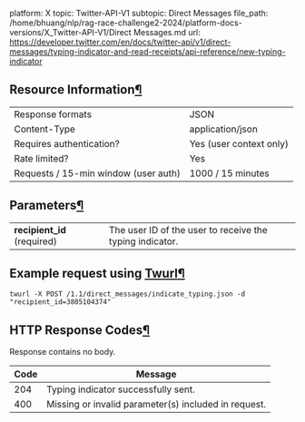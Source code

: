 platform: X
topic: Twitter-API-V1
subtopic: Direct Messages
file_path: /home/bhuang/nlp/rag-race-challenge2-2024/platform-docs-versions/X_Twitter-API-V1/Direct Messages.md
url: https://developer.twitter.com/en/docs/twitter-api/v1/direct-messages/typing-indicator-and-read-receipts/api-reference/new-typing-indicator

## Resource Information[¶](#resource-information "Permalink to this headline")

|     |     |
| --- | --- |
| Response formats | JSON |
| Content-Type | application/json |
| Requires authentication? | Yes (user context only) |
| Rate limited? | Yes |
| Requests / 15-min window (user auth) | 1000 / 15 minutes |

## Parameters[¶](#parameters "Permalink to this headline")

|     |     |
| --- | --- |
| **recipient\_id** (required) | The user ID of the user to receive the typing indicator. |

## Example request using [Twurl](https://github.com/twitter/twurl)[¶](#example-request-using-twurl "Permalink to this headline")

    twurl -X POST /1.1/direct_messages/indicate_typing.json -d "recipient_id=3805104374"

## HTTP Response Codes[¶](#http-response-codes "Permalink to this headline")

Response contains no body.

| Code | Message |
| --- | --- |
| 204 | Typing indicator successfully sent. |
| 400 | Missing or invalid parameter(s) included in request. |